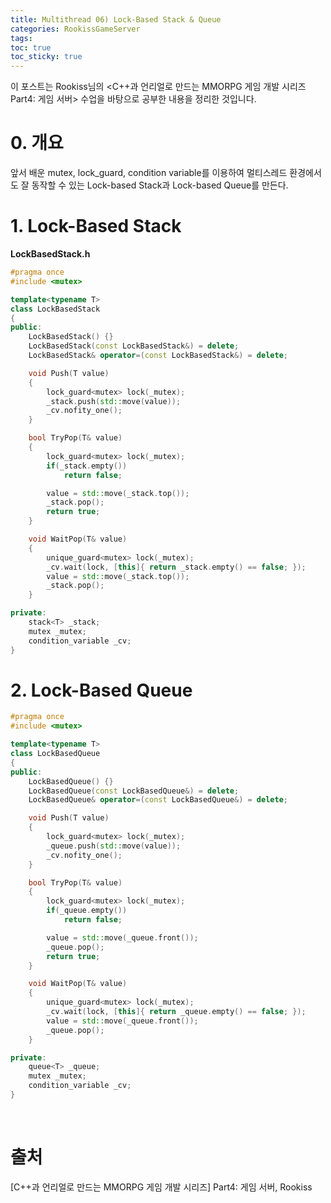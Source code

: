 ```yaml
---
title: Multithread 06) Lock-Based Stack & Queue
categories: RookissGameServer
tags: 
toc: true
toc_sticky: true
---
```


이 포스트는 Rookiss님의 \<C++과 언리얼로 만드는 MMORPG 게임 개발 시리즈 Part4:  게임 서버> 수업을 바탕으로 공부한 내용을 정리한 것입니다. 

# **0. 개요**
 
앞서 배운 mutex, lock_guard, condition variable를 이용하여 멀티스레드 환경에서도 잘 동작할 수 있는 Lock-based Stack과 Lock-based Queue를 만든다. 

# **1. Lock-Based Stack**

**LockBasedStack.h**

```c++
#pragma once
#include <mutex>

template<typename T>
class LockBasedStack
{
public:
    LockBasedStack() {}
    LockBasedStack(const LockBasedStack&) = delete;
    LockBasedStack& operator=(const LockBasedStack&) = delete;

    void Push(T value)
    {
        lock_guard<mutex> lock(_mutex);
        _stack.push(std::move(value));
        _cv.nofity_one();
    }

    bool TryPop(T& value)
    {
        lock_guard<mutex> lock(_mutex);
        if(_stack.empty())
            return false; 

        value = std::move(_stack.top());
        _stack.pop();
        return true;
    }

    void WaitPop(T& value)
    {
        unique_guard<mutex> lock(_mutex);
        _cv.wait(lock, [this]{ return _stack.empty() == false; });
        value = std::move(_stack.top());
        _stack.pop();
    }

private:
    stack<T> _stack;
    mutex _mutex;
    condition_variable _cv;
}
```

# **2. Lock-Based Queue**

```c++
#pragma once
#include <mutex>

template<typename T>
class LockBasedQueue
{
public:
    LockBasedQueue() {}
    LockBasedQueue(const LockBasedQueue&) = delete;
    LockBasedQueue& operator=(const LockBasedQueue&) = delete;

    void Push(T value)
    {
        lock_guard<mutex> lock(_mutex);
        _queue.push(std::move(value));
        _cv.nofity_one();
    }

    bool TryPop(T& value)
    {
        lock_guard<mutex> lock(_mutex);
        if(_queue.empty())
            return false; 

        value = std::move(_queue.front());
        _queue.pop();
        return true;
    }

    void WaitPop(T& value)
    {
        unique_guard<mutex> lock(_mutex);
        _cv.wait(lock, [this]{ return _queue.empty() == false; });
        value = std::move(_queue.front());
        _queue.pop();
    }

private:
    queue<T> _queue;
    mutex _mutex;
    condition_variable _cv;
}
```

<br/> 

# **출처**

[C++과 언리얼로 만드는 MMORPG 게임 개발 시리즈] Part4: 게임 서버, Rookiss
